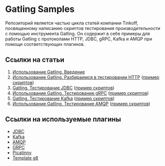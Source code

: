 # Gatling Samples
Репозиторий является частью цикла статей компании Tinkoff, посвященному написанию скриптов тестирования производительности с помощью инструмента Gatling.
Он содержит в себе примеры для работы Gatling с протоколами HTTP, JDBC, gRPC, Kafka и AMQP при помощи соответствующих плагинов.

## Ссылки на статьи
1. [Использование Gatling. Введение](https://habr.com/ru/company/tinkoff/blog/655341/)
2. [Использование Gatling. Разбираемся в тестировании HTTP](https://habr.com/ru/company/tinkoff/blog/658479/) ([пример скриптов](gatling-http/))
3. [Gatling. Тестирование JDBC](https://habr.com/ru/company/tinkoff/blog/663718/) ([пример скриптов](gatling-jdbc/))
4. [Использование Gatling. Тестирование gRPC](https://habr.com/ru/company/tinkoff/blog/664674/) ([пример скриптов](gatling-grpc/))
5. [Gatling. Тестирование Kafka](https://habr.com/ru/company/tinkoff/blog/666886/) ([пример скриптов](gatling-kafka/))
6. [Использование Gatling. Тестирование AMQP](https://habr.com/ru/company/tinkoff/blog/670768/) ([пример скриптов](gatling-amqp))

## Ссылки на используемые плагины
- [JDBC](https://github.com/Tinkoff/gatling-jdbc-plugin)
- [Kafka](https://github.com/Tinkoff/gatling-kafka-plugin)
- [AMQP](https://github.com/Tinkoff/gatling-amqp-plugin)
- [GRPC](https://github.com/phiSgr/gatling-grpc)
- [Picatinny](https://github.com/Tinkoff/gatling-picatinny)
- [Template g8](https://github.com/Tinkoff/gatling-template.g8)
